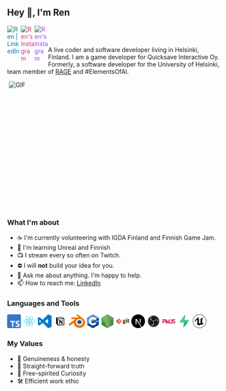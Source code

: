 ## Hey 👋, I'm Ren

<a href="https://linkedin.com/in/nsoharab">
  <img align="left" alt="Ren | LinkedIn" width="32px" src="https://cdn.jsdelivr.net/npm/simple-icons@v3/icons/linkedin.svg" style="color:#0077b5"/>
</a>
<a href="https://www.instagram.com/RenUnsupervised/">
  <img align="left" alt="Ren's Instagram" width="32px" src="https://cdn.jsdelivr.net/npm/simple-icons@v3/icons/instagram.svg" style="color:#E1306C" />
</a>
<a href="https://www.twitch.tv/RenUnsupervised/">
  <img align="left" alt="Ren's Instagram" width="32px" src="https://cdn.jsdelivr.net/npm/simple-icons@v3/icons/twitch.svg" style="color:#9146ff"/>
</a>

<br /><br />

A live coder and software developer living in Helsinki, Finland. 
I am a game developer for Quicksave Interactive Oy.
Formerly, a software developer for the University of Helsinki, team member of [RAGE](https://www.helsinki.fi/en/researchgroups/data-driven-education) and #ElementsOfAI.

<img align="right" alt="GIF" src="https://media.giphy.com/media/FqdGGgugkC4Xm/giphy.gif" width="500" height="320" />

### What I'm about

- ☕ I'm currently volunteering with IGDA Finland and Finnish Game Jam.
- 📖 I'm learning Unreal and Finnish
- 📺 I stream every so often on Twitch.
- ⛔ I will **not** build your idea for you.
- 💬 Ask me about anything. I'm happy to help.
- 📫 How to reach me: [LinkedIn](https://linkedin.com/in/nsoharab)

### Languages and Tools

<code><img height="32" src="https://raw.githubusercontent.com/Technopathic/HelsinkiCodes/main/public/readme-images/typescript.png"></code>
<code><img height="32" src="https://raw.githubusercontent.com/Technopathic/HelsinkiCodes/main/public/readme-images/react.png"></code>
<code><img height="32" src="https://raw.githubusercontent.com/Technopathic/HelsinkiCodes/main/public/readme-images/visual-studio-code.png"></code>
<code><img height="32" src="https://raw.githubusercontent.com/Technopathic/HelsinkiCodes/main/public/readme-images/notion.png"></code>
<code><img height="32" src="https://raw.githubusercontent.com/Technopathic/HelsinkiCodes/main/public/readme-images/blender.png"></code>
<code><img height="32" src="https://raw.githubusercontent.com/Technopathic/HelsinkiCodes/main/public/readme-images/cplusplus.png"></code>
<code><img height="32" src="https://raw.githubusercontent.com/Technopathic/HelsinkiCodes/main/public/readme-images/nodejs.png"></code>
<code><img height="32" src="https://raw.githubusercontent.com/Technopathic/HelsinkiCodes/main/public/readme-images/git.png"></code>
<code><img height="32" src="https://raw.githubusercontent.com/Technopathic/HelsinkiCodes/main/public/readme-images/nextjs.png"></code>
<code><img height="32" src="https://raw.githubusercontent.com/Technopathic/HelsinkiCodes/main/public/readme-images/obs.png"></code>
<code><img height="32" src="https://raw.githubusercontent.com/Technopathic/HelsinkiCodes/main/public/readme-images/pixijs.png"></code>
<code><img height="32" src="https://raw.githubusercontent.com/Technopathic/HelsinkiCodes/main/public/readme-images/supabase.png"></code>
<code><img height="32" src="https://raw.githubusercontent.com/Technopathic/HelsinkiCodes/main/public/readme-images/unreal.png"></code>

### My Values
- 🌺 Genuineness & honesty
- 🐲 Straight-forward truth
- 🤖 Free-spirited Curiosity
- 🛠️ Efficient work ethic


